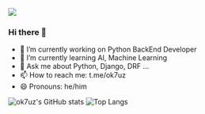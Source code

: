 [![](https://visitcount.itsvg.in/api?id=ok7uz&label=Profile%20Views&color=12&icon=5&pretty=true)](https://visitcount.itsvg.in)
### Hi there 👋



- 🔭 I’m currently working on Python BackEnd Developer
- 🌱 I’m currently learning AI, Machine Learning
- 💬 Ask me about Python, Django, DRF ...
- 📫 How to reach me: t.me/ok7uz
- 😄 Pronouns: he/him

![ok7uz's GitHub stats](https://github-readme-stats.vercel.app/api?username=ok7uz&show_icons=true&theme=radical)
![Top Langs](https://github-readme-stats.vercel.app/api/top-langs/?username=ok7uz&hide_progress=true)
